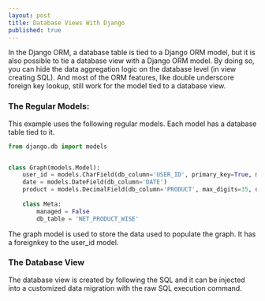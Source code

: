 ```yaml
---
layout: post
title: Database Views With Django
published: true
---
```


In the Django ORM, a database table is tied to a Django ORM model, but it is also possible to tie a database view with a Django ORM model. By doing so, you can hide the data aggregation logic on the database level (in view creating SQL). And most of the ORM features, like double underscore foreign key lookup, still work for the model tied to a database view.

### The Regular Models:

This example uses the following regular models. Each model has a database table tied to it.
``` python
from django.db import models


class Graph(models.Model):
    user_id = models.CharField(db_column='USER_ID', primary_key=True, max_length=20)
    date = models.DateField(db_column='DATE')
    product = models.DecimalField(db_column='PRODUCT', max_digits=35, decimal_places=2)
    
    class Meta:
        managed = False
        db_table = 'NET_PRODUCT_WISE'
 ```

The graph model is used to store the data used to populate the graph. It has a foreignkey to the user_id model.

### The Database View

The database view is created by following the SQL and it can be injected into a customized data migration with the raw SQL execution command.
